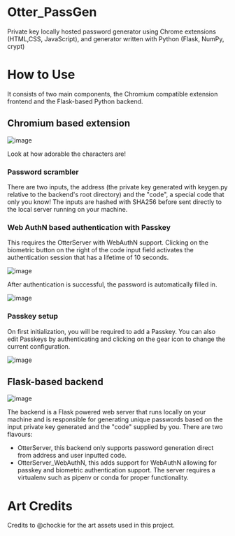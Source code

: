 # Otter_PassGen
Private key locally hosted password generator using Chrome extensions (HTML,CSS, JavaScript), and generator written with Python (Flask, NumPy, crypt)

# How to Use
It consists of two main components, the Chromium compatible extension frontend and the Flask-based Python backend.

## Chromium based extension

![image](https://github.com/user-attachments/assets/157f83db-10f0-4964-9239-ff862325a020)

Look at how adorable the characters are! 

### Password scrambler

There are two inputs, the address (the private key generated with keygen.py relative to the backend's root directory) and the "code", a special code that only you know!
The inputs are hashed with SHA256 before sent directly to the local server running on your machine.

### Web AuthN based authentication with Passkey

This requires the OtterServer with WebAuthN support. Clicking on the biometric button on the right of the code input field activates the authentication session that has a lifetime of 10 seconds.

![image](https://github.com/user-attachments/assets/e74e478a-32cb-49fd-974e-12425e9c3d77)

After authentication is successful, the password is automatically filled in.

![image](https://github.com/user-attachments/assets/1bb62e22-da70-45fe-b553-03609cb07a43)

### Passkey setup

On first initialization, you will be required to add a Passkey. You can also edit Passkeys by authenticating and clicking on the gear icon to change the current configuration.

![image](https://github.com/user-attachments/assets/71c27326-8a68-43ad-8394-5cb03ccf7b01)

## Flask-based backend

![image](https://github.com/user-attachments/assets/70901b07-07bc-4ee0-a7e5-de150f426dc8)

The backend is a Flask powered web server that runs locally on your machine and is responsible for generating unique passwords based on the input private key generated and the "code" supplied by you.
There are two flavours:

- OtterServer, this backend only supports password generation direct from address and user inputted code.
- OtterServer_WebAuthN, this adds support for WebAuthN allowing for passkey and biometric authentication support. The server requires a virtualenv such as pipenv or conda for proper functionality.

# Art Credits
Credits to @chockie for the art assets used in this project.
